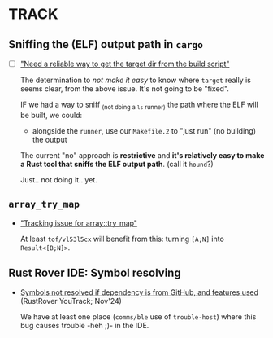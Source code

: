# TRACK

## Sniffing the (ELF) output path in `cargo`

- [ ] ["Need a reliable way to get the target dir from the build script"](https://github.com/rust-lang/cargo/issues/9661)

	The determination to *not make it easy* to know where `target` really is seems clear, from the above issue. It's not going to be "fixed".
	
	IF we had a way to sniff <sub>(not doing a `ls` runner)</sub> the path where the ELF will be built, we could:
	
	- alongside the `runner`, use our `Makefile.2` to "just run" (no building) the output

	The current "no" approach is **restrictive** and **it's relatively easy to make a Rust tool that sniffs the ELF output path**. (call it `hound`?)

	Just.. not doing it.. yet.


## `array_try_map`

- ["Tracking issue for array::try_map"](https://github.com/rust-lang/rust/issues/79711)

	At least `tof/vl53l5cx` will benefit from this: turning `[A;N]` into `Result<[B;N]>`.
	

## Rust Rover IDE: Symbol resolving 

- [Symbols not resolved if dependency is from GitHub, and features used](https://youtrack.jetbrains.com/issue/RUST-16444/Symbols-not-resolved-if-dependency-is-from-GitHub-and-features-used) (RustRover YouTrack; Nov'24)

	We have at least one place (`comms/ble` use of `trouble-host`) where this bug causes trouble -heh ;)- in the IDE.

